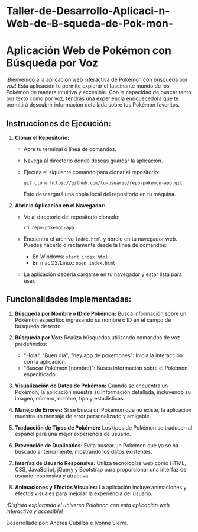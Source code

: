 # Taller-de-Desarrollo-Aplicaci-n-Web-de-B-squeda-de-Pok-mon-


# Aplicación Web de Pokémon con Búsqueda por Voz

¡Bienvenido a la aplicación web interactiva de Pokémon con búsqueda por voz! Esta aplicación te permite explorar el fascinante mundo de los Pokémon de manera intuitiva y accesible. Con la capacidad de buscar tanto por texto como por voz, tendrás una experiencia enriquecedora que te permitirá descubrir información detallada sobre tus Pokémon favoritos.

## Instrucciones de Ejecución:

1. **Clonar el Repositorio:**

   - Abre tu terminal o línea de comandos.
   - Navega al directorio donde deseas guardar la aplicación.
   - Ejecuta el siguiente comando para clonar el repositorio:

     ```
     git clone https://github.com/tu-usuario/repo-pokemon-app.git
     ```

     Esto descargará una copia local del repositorio en tu máquina.

2. **Abrir la Aplicación en el Navegador:**

   - Ve al directorio del repositorio clonado:

     ```
     cd repo-pokemon-app
     ```

   - Encuentra el archivo `index.html` y ábrelo en tu navegador web. Puedes hacerlo directamente desde la línea de comandos:
     - En Windows: `start index.html`
     - En macOS/Linux: `open index.html`

   - La aplicación debería cargarse en tu navegador y estar lista para usar.

## Funcionalidades Implementadas:

1. **Búsqueda por Nombre o ID de Pokémon:** Busca información sobre un Pokémon específico ingresando su nombre o ID en el campo de búsqueda de texto.

2. **Búsqueda por Voz:** Realiza búsquedas utilizando comandos de voz predefinidos:
   - "Hola", "Buen día", "hey app de pokemones": Inicia la interacción con la aplicación.
   - "Buscar Pokémon [nombre]": Busca información sobre el Pokémon especificado.

3. **Visualización de Datos de Pokémon:** Cuando se encuentra un Pokémon, la aplicación muestra su información detallada, incluyendo su imagen, número, nombre, tipo y estadísticas.

4. **Manejo de Errores:** Si se busca un Pokémon que no existe, la aplicación muestra un mensaje de error personalizado y amigable.

5. **Traducción de Tipos de Pokémon:** Los tipos de Pokémon se traducen al español para una mejor experiencia de usuario.

6. **Prevención de Duplicados:** Evita buscar un Pokémon que ya se ha buscado anteriormente, mostrando los datos existentes.

7. **Interfaz de Usuario Responsiva:** Utiliza tecnologías web como HTML, CSS, JavaScript, jQuery y Bootstrap para proporcionar una interfaz de usuario responsiva y atractiva.

8. **Animaciones y Efectos Visuales:** La aplicación incluye animaciones y efectos visuales para mejorar la experiencia del usuario.

*¡Disfruta explorando el universo Pokémon con esta aplicación web interactiva y accesible!*

Desarrollado por: Andrea Cubillos e Ivonne Sierra.
